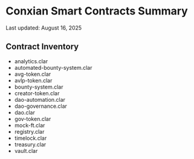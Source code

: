 # Conxian Smart Contracts Summary

Last updated: August 16, 2025

## Contract Inventory

- analytics.clar
- automated-bounty-system.clar
- avg-token.clar
- avlp-token.clar
- bounty-system.clar
- creator-token.clar
- dao-automation.clar
- dao-governance.clar
- dao.clar
- gov-token.clar
- mock-ft.clar
- registry.clar
- timelock.clar
- treasury.clar
- vault.clar
